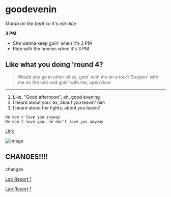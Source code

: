 # goodevenin

*Murda on the beat so it's not nice*

**3 PM**
* She wanna keep goin' when it's 3 PM
* Ride with the homies when it's 3 PM
## Like what you doing 'round 4?
> Would you go in other cities, goin' with me on a tour?
Steppin' with me on the mat and goin' with me, open door
***

1. Like, "Good afternoon", oh, good evening
2. I heard about your ex, about you leavin' him
3. I heard about the fights, about you leavin'

```
He don't love you anyway
He don't love you, he don't love you anyway
```

[Link](https://genius.com/Shordie-shordie-and-murda-beatz-good-evening-lyrics)

![Image](https://t2.genius.com/unsafe/547x547/https%3A%2F%2Fimages.genius.com%2Fb52fd448af3bfd23ee48d8cef8698b65.1000x1000x1.jpg)


## CHANGES!!!!
changes

[Lab Report 1](lab-report-1-week-2.md)

[Lab Report 1](https://winniecibo.github.io/cse15l-lab-reports/lab-report-1-week-2.html)